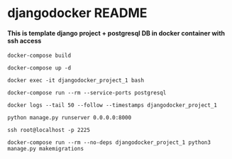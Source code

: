 # djangodocker README

#### This is template django project + postgresql DB in docker container with ssh access

`docker-compose build`

`docker-compose up -d`

`docker exec -it djangodocker_project_1 bash`

`docker-compose run --rm --service-ports postgresql`

`docker logs --tail 50 --follow --timestamps djangodocker_project_1`

`python manage.py runserver 0.0.0.0:8000`

`ssh root@localhost -p 2225`
 
`docker-compose run --rm --no-deps djangodocker_project_1 python3 manage.py makemigrations`
